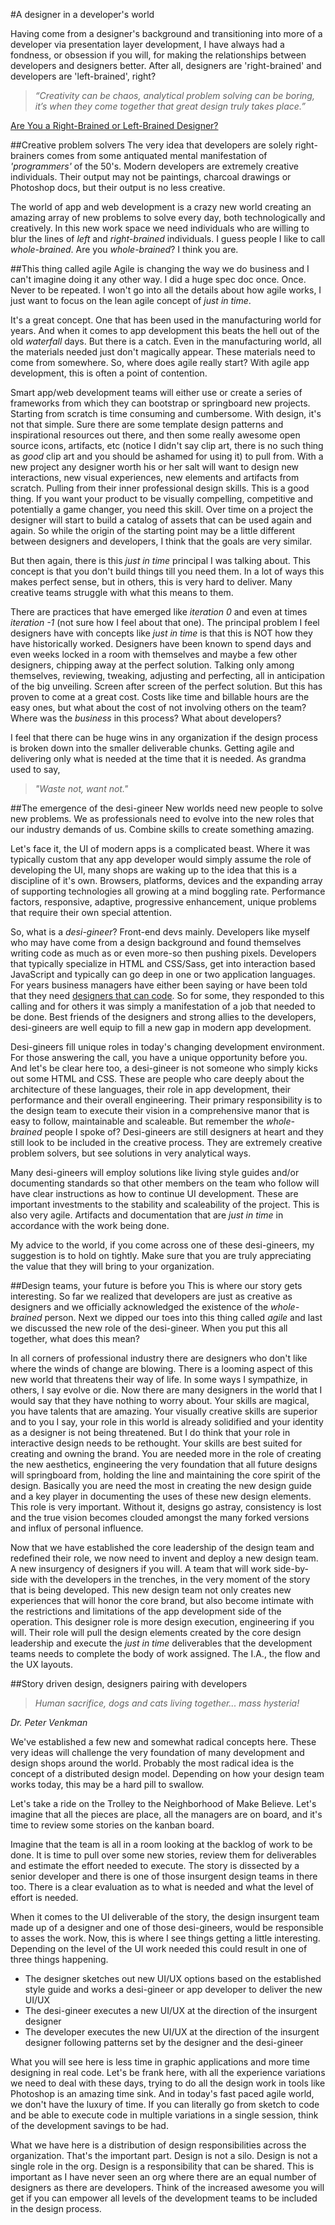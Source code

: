 #A designer in a developer's world

Having come from a designer's background and transitioning into more of a developer via presentation layer development, I have always had a fondness, or obsession if you will, for making the relationships between developers and designers better. After all, designers are 'right-brained' and developers are 'left-brained', right? 

> *“Creativity can be chaos, analytical problem solving can be boring, it’s when they come together that great design truly takes place.”*

[Are You a Right-Brained or Left-Brained Designer?](http://goo.gl/LodHH)

##Creative problem solvers
The very idea that developers are solely right-brainers comes from some antiquated mental manifestation of *'programmers'* of the 50's. Modern developers are extremely creative individuals. Their output may not be paintings, charcoal drawings or Photoshop docs, but their output is no less creative. 

The world of app and web development is a crazy new world creating an amazing array of new problems to solve every day, both technologically and creatively. In this new work space we need individuals who are willing to blur the lines of *left* and *right-brained* individuals. I guess people I like to call *whole-brained*. Are you *whole-brained*? I think you are. 

##This thing called agile
Agile is changing the way we do business and I can't imagine doing it any other way. I did a huge spec doc once. Once. Never to be repeated. I won't go into all the details about how agile works, I just want to focus on the lean agile concept of *just in time*.

It's a great concept. One that has been used in the manufacturing world for years. And when it comes to app development this beats the hell out of the old *waterfall* days. But there is a catch. Even in the manufacturing world, all the materials needed just don't magically appear. These materials need to come from somewhere. So, where does agile really start? With agile app development, this is often a point of contention.  

Smart app/web development teams will either use or create a series of frameworks from which they can bootstrap or springboard new projects. Starting from scratch is time consuming and cumbersome. With design, it's not that simple. Sure there are some template design patterns and inspirational resources out there, and then some really awesome open source icons, artifacts, etc (notice I didn't say clip art, there is no such thing as *good* clip art and you should be ashamed for using it) to pull from. With a new project any designer worth his or her salt will want to design new interactions, new visual experiences, new elements and artifacts from scratch. Pulling from their inner professional design skills. This is a good thing. If you want your product to be visually compelling, competitive and potentially a game changer, you need this skill. Over time on a project the designer will start to build a catalog of assets that can be used again and again. So while the origin of the starting point may be a little different between designers and developers, I think that the goals are very similar. 

But then again, there is this *just in time* principal I was talking about. This concept is that you don't build things till you need them. In a lot of ways this makes perfect sense, but in others, this is very hard to deliver. Many creative teams struggle with what this means to them. 

There are practices that have emerged like *iteration 0* and even at times *iteration -1* (not sure how I feel about that one). The principal problem I feel designers have with concepts like *just in time* is that this is NOT how they have historically worked. Designers have been known to spend days and even weeks locked in a room with themselves and maybe a few other designers, chipping away at the perfect solution. Talking only among themselves, reviewing, tweaking, adjusting and perfecting, all in anticipation of the big unveiling. Screen after screen of the perfect solution. But this has proven to come at a great cost. Costs like time and billable hours are the easy ones, but what about the cost of not involving others on the team? Where was the *business* in this process? What about developers?  

I feel that there can be huge wins in any organization if the design process is broken down into the smaller deliverable chunks. Getting agile and delivering only what is needed at the time that it is needed. As grandma used to say, 
>*"Waste not, want not."*

##The emergence of the desi-gineer
New worlds need new people to solve new problems. We as professionals need to evolve into the new roles that our industry demands of us. Combine skills to create something amazing. 

Let's face it, the UI of modern apps is a complicated beast. Where it was typically custom that any app developer would simply assume the role of developing the UI, many shops are waking up to the idea that this is a discipline of it's own. Browsers, platforms, devices and the expanding array of supporting technologies all growing at a mind boggling rate. Performance factors, responsive, adaptive, progressive enhancement, unique problems that require their own special attention. 

So, what is a *desi-gineer*? Front-end devs mainly. Developers like myself who may have come from a design background and found themselves writing code as much as or even more-so then pushing pixels. Developers that typically specialize in HTML and CSS/Sass, get into interaction based JavaScript and typically can go deep in one or two application languages. For years business managers have either been saying or have been told that they need [designers that can code](http://goo.gl/50arY). So for some, they responded to this calling and for others it was simply a manifestation of a job that needed to be done. Best friends of the designers and strong allies to the developers, desi-gineers are well equip to fill a new gap in modern app development.

Desi-gineers fill unique roles in today's changing development environment. For those answering the call, you have a unique opportunity before you. And let's be clear here too, a desi-gineer is not someone who simply kicks out some HTML and CSS. These are people who care deeply about the architecture of these languages, their role in app development, their performance and their overall engineering. Their primary responsibility is to the design team to execute their vision in a comprehensive manor that is easy to follow, maintainable and scaleable. But remember the *whole-brained* people I spoke of? Desi-gineers are still designers at heart and they still look to be included in the creative process. They are extremely creative problem solvers, but see solutions in very analytical ways.
 
Many desi-gineers will employ solutions like living style guides and/or documenting standards so that other members on the team who follow will have clear instructions as how to continue UI development. These are important investments to the stability and scaleability of the project. This is also very agile. Artifacts and documentation that are *just in time* in accordance with the work being done. 

My advice to the world, if you come across one of these desi-gineers, my suggestion is to hold on tightly. Make sure that you are truly appreciating the value that they will bring to your organization. 

##Design teams, your future is before you
This is where our story gets interesting. So far we realized that developers are just as creative as designers and we officially acknowledged the existence of the *whole-brained* person. Next we dipped our toes into this thing called *agile* and last we discussed the new role of the desi-gineer. When you put this all together, what does this mean?

In all corners of professional industry there are designers who don't like where the winds of change are blowing. There is a looming aspect of this new world that threatens their way of life. In some ways I sympathize, in others, I say evolve or die. Now there are many designers in the world that I would say that they have nothing to worry about. Your skills are magical, you have talents that are amazing. Your visually creative skills are superior and to you I say, your role in this world is already solidified and your identity as a designer is not being threatened. But I do think that your role in interactive design needs to be rethought. Your skills are best suited for creating and owning the brand. You are needed more in the role of creating the new aesthetics, engineering the very foundation that all future designs will springboard from, holding the line and maintaining the core spirit of the design. Basically you are need the most in creating the new design guide and a key player in documenting the uses of these new design elements. This role is very important. Without it, designs go astray, consistency is lost and the true vision becomes clouded amongst the many forked versions and influx of personal influence.

Now that we have established the core leadership of the design team and redefined their role, we now need to invent and deploy a new design team. A new insurgency of designers if you will. A team that will work side-by-side with the developers in the trenches, in the very moment of the story that is being developed. This new design team not only creates new experiences that will honor the core brand, but also become intimate with the restrictions and limitations of the app development side of the operation. This designer role is more design execution, engineering if you will. Their role will pull the design elements created by the core design leadership and execute the *just in time* deliverables that the development teams needs to complete the body of work assigned. The I.A., the flow and the UX layouts. 

##Story driven design, designers pairing with developers
> *Human sacrifice, dogs and cats living together... mass hysteria!*

*Dr. Peter Venkman*

We've established a few new and somewhat radical concepts here. These very ideas will challenge the very foundation of many development and design shops around the world. Probably the most radical idea is the concept of a distributed design model. Depending on how your design team works today, this may be a hard pill to swallow. 

Let's take a ride on the Trolley to the Neighborhood of Make Believe. Let's imagine that all the pieces are place, all the managers are on board, and it's time to review some stories on the kanban board. 

Imagine that the team is all in a room looking at the backlog of work to be done. It is time to pull over some new stories, review them for deliverables and estimate the effort needed to execute. The story is dissected by a senior developer and there is one of those insurgent design teams in there too. There is a clear evaluation as to what is needed and what the level of effort is needed. 

When it comes to the UI deliverable of the story, the design insurgent team made up of a designer and one of those desi-gineers, would be responsible to asses the work. Now, this is where I see things getting a little interesting. Depending on the level of the UI work needed this could result in one of three things happening. 

* The designer sketches out new UI/UX options based on the established style guide and works a desi-gineer or app developer to deliver the new UI/UX
* The desi-gineer executes a new UI/UX at the direction of the insurgent designer
* The developer executes the new UI/UX at the direction of the insurgent designer following patterns set by the designer and the desi-gineer

What you will see here is less time in graphic applications and more time designing in real code. Let's be frank here, with all the experience variations we need to deal with these days, trying to do all the design work in tools like Photoshop is an amazing time sink. And in today's fast paced agile world, we don't have the luxury of time. If you can literally go from sketch to code and be able to execute code in multiple variations in a single session, think of the development savings to be had. 

What we have here is a distribution of design responsibilities across the organization. That's the important part. Design is not a silo. Design is not a single role in the org. Design is a responsibility that can be shared. This is important as I have never seen an org where there are an equal number of designers as there are developers. Think of the increased awesome you will get if you can empower all levels of the development teams to be included in the design process.